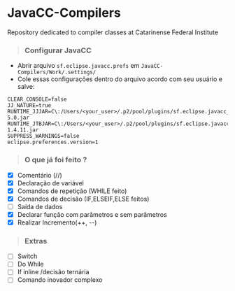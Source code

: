 
# JavaCC-Compilers

Repository dedicated to compiler classes at Catarinense Federal Institute

> ### Configurar JavaCC

 * Abrir arquivo `sf.eclipse.javacc.prefs`  em  `JavaCC-Compilers/Work/.settings/`
 * Cole essas configurações dentro do arquivo acordo com seu usuário e salve: 
```
CLEAR_CONSOLE=false
JJ_NATURE=true
RUNTIME_JJJAR=C\:/Users/<your_user>/.p2/pool/plugins/sf.eclipse.javacc_1.5.33/jars/javacc-5.0.jar
RUNTIME_JTBJAR=C\:/Users/<your_user>/.p2/pool/plugins/sf.eclipse.javacc_1.5.33/jars/jtb-1.4.11.jar
SUPPRESS_WARNINGS=false
eclipse.preferences.version=1
```

> ### O que já foi feito ?

 - [x] Comentário (//)
 - [x] Declaração de variável
 - [x] Comandos de repetição (WHILE feito)
 - [x] Comandos de decisão (IF,ELSEIF,ELSE feitos)
 - [ ] Saída de dados 
 - [x] Declarar função com parâmetros e sem parâmetros
 - [x] Realizar Incremento(++, --)

> ### Extras

 - [ ] Switch
 - [ ] Do While
 - [ ] If inline /decisão ternária
 - [ ] Comando inovador complexo
